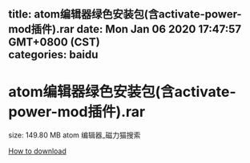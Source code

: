 
title: atom编辑器绿色安装包(含activate-power-mod插件).rar
date: Mon Jan 06 2020 17:47:57 GMT+0800 (CST)    
categories: baidu
---

# atom编辑器绿色安装包(含activate-power-mod插件).rar
size: 149.80 MB
 atom 编辑器_磁力猫搜索
 

[How to download](https://bpcam.bemobtrk.com/go/2ceec3aa-1ca2-46d6-b9ff-aaa5c184517c?jno=4607)
